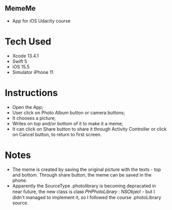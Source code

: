 ## MemeMe
* App for iOS Udacity course

# Tech Used
* Xcode 13.4.1
* Swift 5
* iOS 15.5
* Simulator iPhone 11

# Instructions
* Open the App;
* User click on Photo Album button or camera buttons;
* It chooses a picture;
* Writes on top and/or bottom of it to make it a meme;
* It can click on Share button to share it through Activity Controller or click on Cancel button, to return to first screen.

# Notes
* The meme is created by saving the original picture with the texts - top and bottom. Through share button, the meme can be saved in the phone. 
* Apparently the SourceType .photolibrary is becoming depracated in near future, the new class is 𝑐𝑙𝑎𝑠𝑠 𝑃𝐻𝑃ℎ𝑜𝑡𝑜𝐿𝑖𝑏𝑟𝑎𝑟𝑦 : 𝑁𝑆𝑂𝑏𝑗𝑒𝑐𝑡 - but I didn't managed to implement it, so I followed the course .photoLibrary source.

